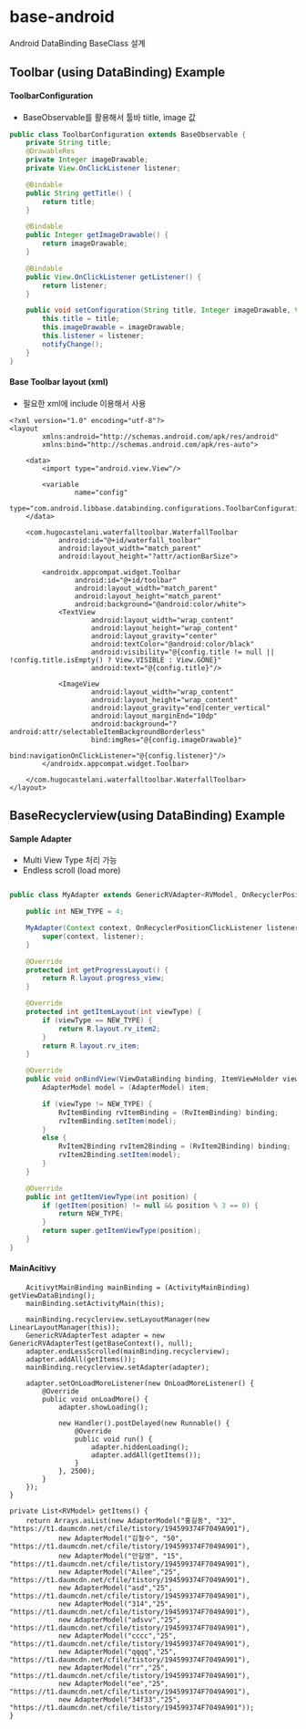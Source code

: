 # base-android
Android DataBinding BaseClass 설계

## Toolbar (using DataBinding) Example

#### ToolbarConfiguration
- BaseObservable를 활용해서 툴바 tiitle, image 값 

```Java
public class ToolbarConfiguration extends BaseObservable {
    private String title;
    @DrawableRes
    private Integer imageDrawable;
    private View.OnClickListener listener;

    @Bindable
    public String getTitle() {
        return title;
    }

    @Bindable
    public Integer getImageDrawable() {
        return imageDrawable;
    }

    @Bindable
    public View.OnClickListener getListener() {
        return listener;
    }

    public void setConfiguration(String title, Integer imageDrawable, View.OnClickListener listener) {
        this.title = title;
        this.imageDrawable = imageDrawable;
        this.listener = listener;
        notifyChange();
    }
}
```

#### Base Toolbar layout (xml) 
- 필요한 xml에 include 이용해서 사용
```
<?xml version="1.0" encoding="utf-8"?>
<layout
        xmlns:android="http://schemas.android.com/apk/res/android"
        xmlns:bind="http://schemas.android.com/apk/res-auto">

    <data>
        <import type="android.view.View"/>

        <variable
                name="config"
                type="com.android.libbase.databinding.configurations.ToolbarConfiguration"/>
    </data>

    <com.hugocastelani.waterfalltoolbar.WaterfallToolbar
            android:id="@+id/waterfall_toolbar"
            android:layout_width="match_parent"
            android:layout_height="?attr/actionBarSize">

        <androidx.appcompat.widget.Toolbar
                android:id="@+id/toolbar"
                android:layout_width="match_parent"
                android:layout_height="match_parent"
                android:background="@android:color/white">
            <TextView
                    android:layout_width="wrap_content"
                    android:layout_height="wrap_content"
                    android:layout_gravity="center"
                    android:textColor="@android:color/black"
                    android:visibility="@{config.title != null || !config.title.isEmpty() ? View.VISIBLE : View.GONE}"
                    android:text="@{config.title}"/>

            <ImageView
                    android:layout_width="wrap_content"
                    android:layout_height="wrap_content"
                    android:layout_gravity="end|center_vertical"
                    android:layout_marginEnd="10dp"
                    android:background="?android:attr/selectableItemBackgroundBorderless"
                    bind:imgRes="@{config.imageDrawable}"
                    bind:navigationOnClickListener="@{config.listener}"/>
        </androidx.appcompat.widget.Toolbar>

    </com.hugocastelani.waterfalltoolbar.WaterfallToolbar>
</layout>
````

## BaseRecyclerview(using DataBinding) Example

#### Sample Adapter 
- Multi View Type 처리 가능
- Endless scroll (load more)

```Java

public class MyAdapter extends GenericRVAdapter<RVModel, OnRecyclerPositionClickListener> {

    public int NEW_TYPE = 4;

    MyAdapter(Context context, OnRecyclerPositionClickListener listener) {
        super(context, listener);
    }

    @Override
    protected int getProgressLayout() {
        return R.layout.progress_view;
    }

    @Override
    protected int getItemLayout(int viewType) {
        if (viewType == NEW_TYPE) {
            return R.layout.rv_item2;
        }
        return R.layout.rv_item;
    }

    @Override
    public void onBindView(ViewDataBinding binding, ItemViewHolder viewHolder, RVModel item, int viewType, @Nullable OnRecyclerPositionClickListener listener) {
        AdapterModel model = (AdapterModel) item;

        if (viewType != NEW_TYPE) {
            RvItemBinding rvItemBinding = (RvItemBinding) binding;
            rvItemBinding.setItem(model);
        }
        else {
            RvItem2Binding rvItem2Binding = (RvItem2Binding) binding;
            rvItem2Binding.setItem(model);
        }
    }

    @Override
    public int getItemViewType(int position) {
        if (getItem(position) != null && position % 3 == 0) {
            return NEW_TYPE;
        }
        return super.getItemViewType(position);
    }
}
```

#### MainAcitivy

        AcitivytMainBinding mainBinding = (ActivityMainBinding) getViewDataBinding();
        mainBinding.setActivityMain(this);

        mainBinding.recyclerview.setLayoutManager(new LinearLayoutManager(this));
        GenericRVAdapterTest adapter = new GenericRVAdapterTest(getBaseContext(), null);
        adapter.endLessScrolled(mainBinding.recyclerview);
        adapter.addAll(getItems());
        mainBinding.recyclerview.setAdapter(adapter);

        adapter.setOnLoadMoreListener(new OnLoadMoreListener() {
            @Override
            public void onLoadMore() {
                adapter.showLoading();

                new Handler().postDelayed(new Runnable() {
                    @Override
                    public void run() {
                        adapter.hiddenLoading();
                        adapter.addAll(getItems());
                    }
                }, 2500);
            }
        });
    }

    private List<RVModel> getItems() {
        return Arrays.asList(new AdapterModel("홍길동", "32", "https://t1.daumcdn.net/cfile/tistory/194599374F7049A901"),
                new AdapterModel("김철수", "50", "https://t1.daumcdn.net/cfile/tistory/194599374F7049A901"),
                new AdapterModel("안길영", "15", "https://t1.daumcdn.net/cfile/tistory/194599374F7049A901"),
                new AdapterModel("Ailee","25", "https://t1.daumcdn.net/cfile/tistory/194599374F7049A901"),
                new AdapterModel("asd","25", "https://t1.daumcdn.net/cfile/tistory/194599374F7049A901"),
                new AdapterModel("314","25", "https://t1.daumcdn.net/cfile/tistory/194599374F7049A901"),
                new AdapterModel("adsvv","25", "https://t1.daumcdn.net/cfile/tistory/194599374F7049A901"),
                new AdapterModel("cccc","25", "https://t1.daumcdn.net/cfile/tistory/194599374F7049A901"),
                new AdapterModel("qqqq","25", "https://t1.daumcdn.net/cfile/tistory/194599374F7049A901"),
                new AdapterModel("rr","25", "https://t1.daumcdn.net/cfile/tistory/194599374F7049A901"),
                new AdapterModel("ee","25", "https://t1.daumcdn.net/cfile/tistory/194599374F7049A901"),
                new AdapterModel("34f33","25", "https://t1.daumcdn.net/cfile/tistory/194599374F7049A901"));
    }
